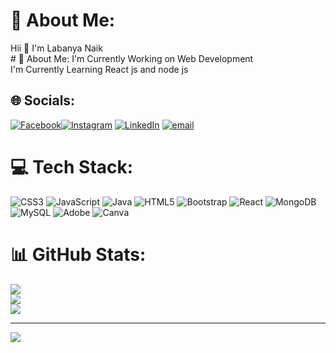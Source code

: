 # 💫 About Me:
Hii 👋 I'm Labanya Naik<br># 💫 About Me: I'm Currently Working on Web Development<br>I'm Currently Learning React js and node js


## 🌐 Socials:
[![Facebook](https://img.shields.io/badge/Facebook-%231877F2.svg?logo=Facebook&logoColor=white)](https://www.facebook.com/labanya.naik.986)[![Instagram](https://img.shields.io/badge/Instagram-%23E4405F.svg?logo=Instagram&logoColor=white)](https://www.instagram.com/lx_labanya_naik_?igsh=ajhvcDUzbTc3ejdm) [![LinkedIn](https://img.shields.io/badge/LinkedIn-%230077B5.svg?logo=linkedin&logoColor=white)](https://www.linkedin.com/in/labanya-naik-388453362) [![email](https://img.shields.io/badge/Email-D14836?logo=gmail&logoColor=white)](mailto:lnaik716@gmail.com) 

# 💻 Tech Stack:
![CSS3](https://img.shields.io/badge/css3-%231572B6.svg?style=for-the-badge&logo=css3&logoColor=white) ![JavaScript](https://img.shields.io/badge/javascript-%23323330.svg?style=for-the-badge&logo=javascript&logoColor=%23F7DF1E) ![Java](https://img.shields.io/badge/java-%23ED8B00.svg?style=for-the-badge&logo=openjdk&logoColor=white) ![HTML5](https://img.shields.io/badge/html5-%23E34F26.svg?style=for-the-badge&logo=html5&logoColor=white) ![Bootstrap](https://img.shields.io/badge/bootstrap-%238511FA.svg?style=for-the-badge&logo=bootstrap&logoColor=white) ![React](https://img.shields.io/badge/react-%2320232a.svg?style=for-the-badge&logo=react&logoColor=%2361DAFB) ![MongoDB](https://img.shields.io/badge/MongoDB-%234ea94b.svg?style=for-the-badge&logo=mongodb&logoColor=white) ![MySQL](https://img.shields.io/badge/mysql-4479A1.svg?style=for-the-badge&logo=mysql&logoColor=white) ![Adobe](https://img.shields.io/badge/adobe-%23FF0000.svg?style=for-the-badge&logo=adobe&logoColor=white) ![Canva](https://img.shields.io/badge/Canva-%2300C4CC.svg?style=for-the-badge&logo=Canva&logoColor=white)
# 📊 GitHub Stats:
![](https://github-readme-stats.vercel.app/api?username=labanya-Naik&theme=dark&hide_border=false&include_all_commits=false&count_private=false)<br/>
![](https://nirzak-streak-stats.vercel.app/?user=labanya-Naik&theme=dark&hide_border=false)<br/>
![](https://github-readme-stats.vercel.app/api/top-langs/?username=labanya-Naik&theme=dark&hide_border=false&include_all_commits=false&count_private=false&layout=compact)

---
[![](https://visitcount.itsvg.in/api?id=labanya-Naik&icon=0&color=0)](https://visitcount.itsvg.in)

<!-- Proudly created with GPRM ( https://gprm.itsvg.in ) -->
